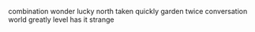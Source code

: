 combination wonder lucky north taken quickly garden twice conversation world greatly level has it strange